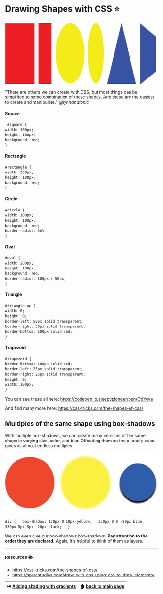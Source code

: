 # Drawing Shapes with CSS ⭐

<img src="/imgs/shapes1.png" alt="Shapes in CSS" height="200" />

"There are others we can create with CSS, but most things can be simplified to some combination of these shapes. And these are the easiest to create and manipulate." *@lynnandtonic*


#### Square
 ` #square {`  
      `width: 100px;`  
      `height: 100px;`  
      `background: red;`  
    `}`  

#### Rectangle
`#rectangle {`  
  `width: 200px;`  
  `height: 100px;`  
  `background: red;`  
`}`  

#### Circle
`#circle {`  
  `width: 100px;`  
  `height: 100px;`  
  `background: red;`  
  `border-radius: 50%`  
`}`  


#### Oval
`#oval {`  
  `width: 200px;`  
  `height: 100px;`  
  `background: red;`  
  `border-radius: 100px / 50px;`  
`}`  

#### Triangle
`#triangle-up {`  
  `width: 0;`  
  `height: 0;`  
  `border-left: 50px solid transparent;`  
  `border-right: 50px solid transparent;`  
  `border-bottom: 100px solid red;`  
`}`  


#### Trapezoid

`#trapezoid {`  
  `border-bottom: 100px solid red;`  
  `border-left: 25px solid transparent;`  
  `border-right: 25px solid transparent;`  
  `height: 0;`  
  `width: 100px;`  
`}`  

You can see these all here: https://codepen.io/sleepypioneer/pen/OdYeva

And find many more here: https://css-tricks.com/the-shapes-of-css/

## Multiples of the same shape using box-shadows
With multiple box-shadows, we can create many versions of the same shape in varying size, color, and blur. Offsetting them on the x- and y-axes gives us almost endless multiples.

<img src="/imgs/multiplyshape.png" alt="Multipy shapes from one" height="200" />

`div {  
    box-shadow: 170px 0 10px yellow,  
                330px 0 0 -20px blue,  
                330px 5px 5px -20px black;  
}`

We can even give our box-shadows box-shadows. <b>Pay attention to the order they are declared.</b> 
Again, It’s helpful to think of them as layers.

---

#### Resources 📚

* https://css-tricks.com/the-shapes-of-css/
* https://spyrestudios.com/draw-with-css-using-css-to-draw-elements/


|⏭️ [Adding shading with gradients](/gradients.md) | 🏠 [back to main page](/README.md)|
|:-----------------------------------------------: |:-----------------------------------------------: |    
